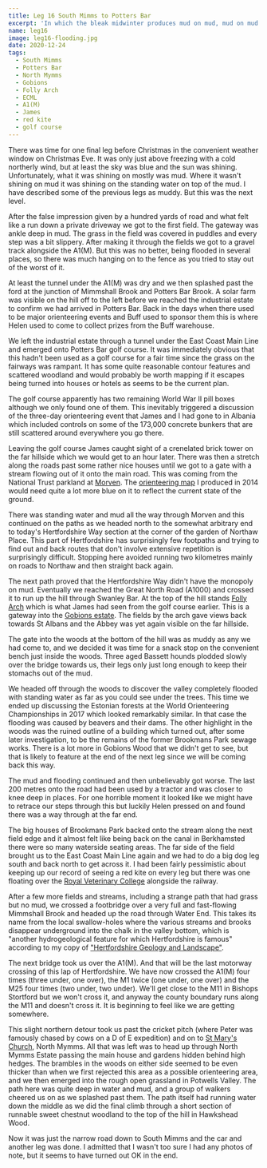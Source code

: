 ```yaml
---
title: Leg 16 South Mimms to Potters Bar
excerpt: 'In which the bleak midwinter produces mud on mud, mud on mud'
name: leg16
image: leg16-flooding.jpg
date: 2020-12-24
tags:
  - South Mimms
  - Potters Bar
  - North Mymms
  - Gobions
  - Folly Arch
  - ECML
  - A1(M)
  - James
  - red kite
  - golf course
---
```


There was time for one final leg before Christmas in the convenient weather window on Christmas Eve. It was only just above freezing with a cold northerly wind, but at least the sky was blue and the sun was shining. Unfortunately, what it was shining on mostly was mud. Where it wasn't shining on mud it was shining on the standing water on top of the mud. I have described some of the previous legs as muddy. But this was the next level.

After the false impression given by a hundred yards of road and what felt like a run down a private driveway we got to the first field. The gateway was ankle deep in mud. The grass in the field was covered in puddles and every step was a bit slippery. After making it through the fields we got to a gravel track alongside the A1(M). But this was no better, being flooded in several places, so there was much hanging on to the fence as you tried to stay out of the worst of it.

At least the tunnel under the A1(M) was dry and we then splashed past the ford at the junction of Mimmshall Brook and Potters Bar Brook. A solar farm was visible on the hill off to the left before we reached the industrial estate to confirm we had arrived in Potters Bar. Back in the days when there used to be major orienteering events and Buff used to sponsor them this is where Helen used to come to collect prizes from the Buff warehouse.

We left the industrial estate through a tunnel under the East Coast Main Line and emerged onto Potters Bar golf course. It was immediately obvious that this hadn't been used as a golf course for a fair time since the grass on the fairways was rampant. It has some quite reasonable contour features and scattered woodland and would probably be worth mapping if it escapes being turned into houses or hotels as seems to be the current plan.

The golf course apparently has two remaining World War II pill boxes although we only found one of them. This inevitably triggered a discussion of the three-day orienteering event that James and I had gone to in Albania which included controls on some of the 173,000 concrete bunkers that are still scattered around everywhere you go there.

Leaving the golf course James caught sight of a crenelated brick tower on the far hillside which we would get to an hour later. There was then a stretch along the roads past some rather nice houses until we got to a gate with a stream flowing out of it onto the main road. This was coming from the National Trust parkland at [Morven](https://www.nationaltrust.org.uk/morven-park). The [orienteering map](https://www.happyherts.routegadget.co.uk/rg2/#193) I produced in 2014 would need quite a lot more blue on it to reflect the current state of the ground.

There was standing water and mud all the way through Morven and this continued on the paths as we headed north to the somewhat arbitrary end to today's Hertfordshire Way section at the corner of the garden of Northaw Place. This part of Hertfordshire has surprisingly few footpaths and trying to find out and back routes that don't involve extensive repetition is surprisingly difficult. Stopping here avoided running two kilometres mainly on roads to Northaw and then straight back again.

The next path proved that the Hertfordshire Way didn't have the monopoly on mud. Eventually we reached the Great North Road (A1000) and crossed it to run up the hill through Swanley Bar. At the top of the hill stands [Folly Arch](https://www.northmymmshistory.uk/2018/12/folly-arch-over-ages.html) which is what James had seen from the golf course earlier. This is a gateway into the [Gobions estate](https://www.northmymmshistory.uk/2018/01/gobions-estate-north-mymms-hertfordshire.html). The fields by the arch gave views back towards St Albans and the Abbey was yet again visible on the far hillside.

The gate into the woods at the bottom of the hill was as muddy as any we had come to, and we decided it was time for a snack stop on the convenient bench just inside the woods. Three aged Bassett hounds plodded slowly over the bridge towards us, their legs only just long enough to keep their stomachs out of the mud.

We headed off through the woods to discover the valley completely flooded with standing water as far as you could see under the trees. This time we ended up discussing the Estonian forests at the World Orienteering Championships in 2017 which looked remarkably similar. In that case the flooding was caused by beavers and their dams. The other highlight in the woods was the ruined outline of a building which turned out, after some later investigation, to be the remains of the former Brookmans Park sewage works. There is a lot more in Gobions Wood that we didn't get to see, but that is likely to feature at the end of the next leg since we will be coming back this way.

The mud and flooding continued and then unbelievably got worse. The last 200 metres onto the road had been used by a tractor and was closer to knee deep in places. For one horrible moment it looked like we might have to retrace our steps through this but luckily Helen pressed on and found there was a way through at the far end.

The big houses of Brookmans Park backed onto the stream along the next field edge and it almost felt like being back on the canal in Berkhamsted there were so many waterside seating areas. The far side of the field brought us to the East Coast Main Line again and we had to do a big dog leg south and back north to get across it. I had been fairly pessimistic about keeping up our record of seeing a red kite on every leg but there was one floating over the [Royal Veterinary College](https://www.rvc.ac.uk/about/our-campuses/hawkshead) alongside the railway.

After a few more fields and streams, including a strange path that had grass but no mud, we crossed a footbridge over a very full and fast-flowing Mimmshall Brook and headed up the road through Water End. This takes its name from the local swallow-holes where the various streams and brooks disappear underground into the chalk in the valley bottom, which is "another hydrogeological feature for which Hertfordshire is famous" according to my copy of ["Hertfordshire Geology and Landscape"](https://www.hnhs.org/publication/hertfordshire-geology-and-landscape).

The next bridge took us over the A1(M). And that will be the last motorway crossing of this lap of Hertfordshire. We have now crossed the A1(M) four times (three under, one over), the M1 twice (one under, one over) and the M25 four times (two under, two under). We'll get close to the M11 in Bishops Stortford but we won't cross it, and anyway the county boundary runs along the M11 and doesn't cross it. It is beginning to feel like we are getting somewhere.

This slight northern detour took us past the cricket pitch (where Peter was famously chased by cows on a D of E expedition) and on to [St Mary's Church](https://www.northmymmshistory.uk/2018/08/historical-treasures-of-church-of-st.html), North Mymms. All that was left was to head up through North Mymms Estate passing the main house and gardens hidden behind high hedges. The brambles in the woods on either side seemed to be even thicker than when we first rejected this area as a possible orienteering area, and we then emerged into the rough open grassland in Potwells Valley. The path here was quite deep in water and mud, and a group of walkers cheered us on as we splashed past them. The path itself had running water down the middle as we did the final climb through a short section of runnable sweet chestnut woodland to the top of the hill in Hawkshead Wood.

Now it was just the narrow road down to South Mimms and the car and another leg was done. I admitted that I wasn't too sure I had any photos of note, but it seems to have turned out OK in the end.

